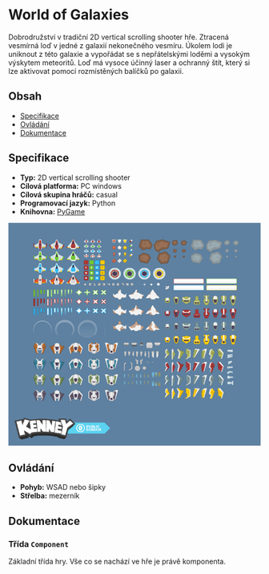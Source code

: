 # World of Galaxies
Dobrodružství v tradiční 2D vertical scrolling shooter hře.
Ztracená vesmírná loď v jedné z galaxií nekonečného vesmíru.
Úkolem lodi je uniknout z této galaxie a vypořádat se s nepřátelskými loděmi a vysokým výskytem meteoritů.
Loď má vysoce účinný laser a ochranný štít, který si lze aktivovat pomocí rozmístěných balíčků po galaxii.

## Obsah
* [Specifikace](#specifikace)
* [Ovládání](#ovládání)
* [Dokumentace](#dokumentace)

## Specifikace

- **Typ:** 2D vertical scrolling shooter
- **Cílová platforma:** PC windows
- **Cílová skupina hráčů:** casual
- **Programovací jazyk:** Python
- **Knihovna:** [PyGame](https://www.pygame.org/)

<img src="content/doc/preview.png" height="444" width="675" />

## Ovládání

- **Pohyb:** WSAD nebo šipky
- **Střelba:** mezerník

## Dokumentace

### Třída `Component`
Základní třída hry. Vše co se nachází ve hře je právě komponenta.
